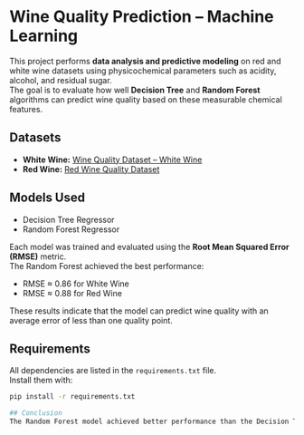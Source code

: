 # Wine Quality Prediction – Machine Learning

This project performs **data analysis and predictive modeling** on red and white wine datasets using physicochemical parameters such as acidity, alcohol, and residual sugar.  
The goal is to evaluate how well **Decision Tree** and **Random Forest** algorithms can predict wine quality based on these measurable chemical features.

## Datasets
- **White Wine:** [Wine Quality Dataset – White Wine](https://www.kaggle.com/datasets/yasserh/wine-quality-dataset)  
- **Red Wine:** [Red Wine Quality Dataset](https://www.kaggle.com/code/nimapourmoradi/red-wine-quality)

## Models Used
- Decision Tree Regressor  
- Random Forest Regressor  

Each model was trained and evaluated using the **Root Mean Squared Error (RMSE)** metric.  
The Random Forest achieved the best performance:
- RMSE ≈ 0.86 for White Wine  
- RMSE ≈ 0.88 for Red Wine  

These results indicate that the model can predict wine quality with an average error of less than one quality point.

## Requirements
All dependencies are listed in the `requirements.txt` file.  
Install them with:
```bash
pip install -r requirements.txt

## Conclusion
The Random Forest model achieved better performance than the Decision Tree, with RMSE values around 0.86 for white wine and 0.88 for red wine. This indicates that the model can predict wine quality with an average error of less than one point, showing good predictive accuracy based on physicochemical features.
